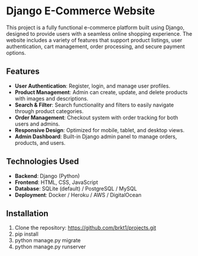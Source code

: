 # Django E-Commerce Website

This project is a fully functional e-commerce platform built using Django, designed to provide users with a seamless online shopping experience. The website includes a variety of features that support product listings, user authentication, cart management, order processing, and secure payment options.

## Features
- **User Authentication**: Register, login, and manage user profiles.
- **Product Management**: Admin can create, update, and delete products with images and descriptions.
- **Search & Filter**: Search functionality and filters to easily navigate through product categories.
- **Order Management**: Checkout system with order tracking for both users and admins.
- **Responsive Design**: Optimized for mobile, tablet, and desktop views.
- **Admin Dashboard**: Built-in Django admin panel to manage orders, products, and users.

## Technologies Used
- **Backend**: Django (Python)
- **Frontend**: HTML, CSS, JavaScript
- **Database**: SQLite (default) / PostgreSQL / MySQL
- **Deployment**: Docker / Heroku / AWS / DigitalOcean

## Installation

1. Clone the repository:  https://github.com/brkt1/projects.git
2. pip install
3. python manage.py migrate
4. python manage.py runserver


 
